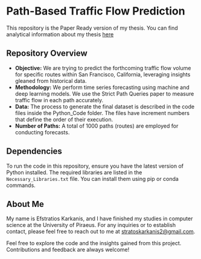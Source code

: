 # Path-Based Traffic Flow Prediction

This repository is the Paper Ready version of my thesis. You can find analytical information about my thesis [here](https://github.com/stratoskar/Traffic_Flow_Prediction/)

## Repository Overview

- **Objective:** We are trying to predict the forthcoming traffic flow volume for specific routes within San Francisco, California, leveraging insights gleaned from historical data.
- **Methodology:** We perform time series forecasting using machine and deep learning models. We use the Strict Path Queries paper to measure traffic flow in each path accurately.
- **Data:** The process to generate the final dataset is described in the code files inside the Python_Code folder. The files have increment numbers that define the order of their execution.
- **Number of Paths:** A total of 1000 paths (routes) are employed for conducting forecasts.
  
## Dependencies

To run the code in this repository, ensure you have the latest version of Python installed. The required libraries are listed in the `Necessary_Libraries.txt` file. You can install them using pip or conda commands.

## About Me
My name is Efstratios Karkanis, and I have finished my studies in computer science at the University of Piraeus. 
For any inquiries or to establish contact, please feel free to reach out to me at stratoskarkanis2@gmail.com.

Feel free to explore the code and the insights gained from this project. Contributions and feedback are always welcome!
